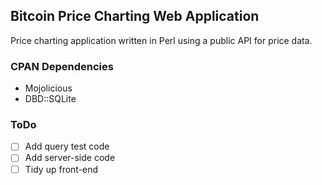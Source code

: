 ## Bitcoin Price Charting Web Application

Price charting application written in Perl using a public API for price data.

### CPAN Dependencies

* Mojolicious
* DBD::SQLite

### ToDo

- [ ] Add query test code
- [ ] Add server-side code
- [ ] Tidy up front-end
